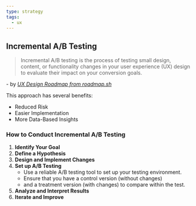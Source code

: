 ```yaml
---
type: strategy
tags:
  - ux
---
```

## Incremental A/B Testing
> Incremental A/B testing is the process of testing small design, content, or functionality changes in your user experience (UX) design to evaluate their impact on your conversion goals.

\- by *[UX Design Roadmap from roadmap.sh](https://roadmap.sh/ux-design)*

This approach has several benefits:
- Reduced Risk
- Easier Implementation
- More Data-Based Insights

### How to Conduct Incremental A/B Testing
1. **Identify Your Goal**
2. **Define a Hypothesis**
3. **Design and Implement Changes**
4. **Set up A/B Testing**
	- Use a reliable A/B testing tool to set up your testing environment. 
	- Ensure that you have a control version (without changes) 
	- and a treatment version (with changes) to compare within the test.
5. **Analyze and Interpret Results**
6. **Iterate and Improve**